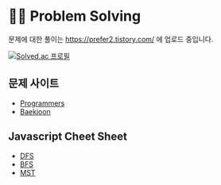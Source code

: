 # 👩‍💻 Problem Solving
문제에 대한 풀이는 https://prefer2.tistory.com/ 에 업로드 중입니다.

[![Solved.ac 프로필](http://mazassumnida.wtf/api/v2/generate_badge?boj=prefer2)](https://solved.ac/prefer2)

## 문제 사이트
- [Programmers](https://programmers.co.kr/)
- [Baekjoon](https://www.acmicpc.net/)

## Javascript Cheet Sheet
- [DFS](https://github.com/prefer2/algorithm/blob/main/cheetsheet/DFS.md)
- [BFS](https://github.com/prefer2/algorithm/blob/main/cheetsheet/BFS.md)
- [MST](https://github.com/prefer2/algorithm/blob/main/cheetsheet/MST.md)
